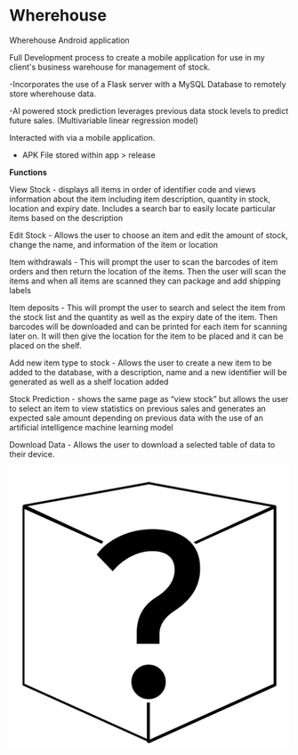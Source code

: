 # Wherehouse
Wherehouse Android application

Full Development process to create a mobile application for use in my client's business warehouse for management of stock. 

-Incorporates the use of a Flask server with a MySQL Database to remotely store wherehouse data. 

-AI powered stock prediction leverages previous data stock levels to predict future sales. (Multivariable linear regression model)


Interacted with via a mobile application.


 *  APK File stored within app > release 

**Functions**

View Stock - displays all items in order of identifier code and views information about the item including item description, quantity in stock, location and expiry date. Includes a search bar to easily locate particular items based on the description

Edit Stock - Allows the user to choose an item and edit the amount of stock, change the name, and information of the item or location

Item withdrawals - This will prompt the user to scan the barcodes of item orders and then return the location of the items. Then the user will scan the items and when all items are scanned they can package and add shipping labels

Item deposits - This will prompt the user to search and select the item from the stock list and the quantity as well as the expiry date of the item. Then barcodes will be downloaded and can be printed for each item for scanning later on. It will then give the location for the item to be placed and it can be placed on the shelf.

Add new item type to stock - Allows the user to create a new item to be added to the database, with a description, name and a new identifier will be generated as well as a shelf location added

Stock Prediction - shows the same page as “view stock” but allows the user to select an item to view statistics on previous sales and generates an expected sale amount depending on previous data with the use of an artificial intelligence machine learning model

Download Data - Allows the user to download a selected table of data to their device. 


<p align="center">
  <img src="wherehouse half size.png" />
</p>
